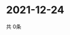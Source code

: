 # 2021-12-24
  共 0条

  <!-- BEGIN -->
  <!-- 最后更新时间Fri Dec 24 2021 16:06:21 GMT+0000 (Coordinated Universal Time) -->
  
  <!-- END -->
  
  